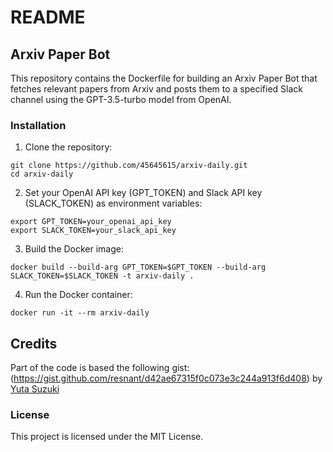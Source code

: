 # README

## Arxiv Paper Bot

This repository contains the Dockerfile for building an Arxiv Paper Bot that fetches relevant papers from Arxiv and posts them to a specified Slack channel using the GPT-3.5-turbo model from OpenAI.

### Installation

1. Clone the repository:

```
git clone https://github.com/45645615/arxiv-daily.git
cd arxiv-daily
```

2. Set your OpenAI API key (GPT_TOKEN) and Slack API key (SLACK_TOKEN) as environment variables:

```
export GPT_TOKEN=your_openai_api_key
export SLACK_TOKEN=your_slack_api_key
```

3. Build the Docker image:

```
docker build --build-arg GPT_TOKEN=$GPT_TOKEN --build-arg SLACK_TOKEN=$SLACK_TOKEN -t arxiv-daily .
```

4. Run the Docker container:

```
docker run -it --rm arxiv-daily
```


## Credits
Part of the code is based the following gist:
(https://gist.github.com/resnant/d42ae67315f0c073e3c244a913f6d408) 
by [Yuta Suzuki](https://github.com/resnant)
### License

This project is licensed under the MIT License.
